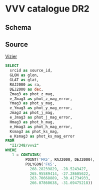 # VVV catalogue DR2

## Schema

## Source
[Vizier][tapvizier]

``` sql
SELECT
  srcid as source_id,
  GLON as glon,
  GLAT as glat,
  RAJ2000 as ra,
  DEJ2000 as dec,
  Zmag3 as phot_z_mag,
  e_Zmag3 as phot_z_mag_error,
  Ymag3 as phot_y_mag,
  e_Ymag3 as phot_y_mag_error,
  Jmag3 as phot_j_mag,
  e_Jmag3 as phot_j_mag_error,
  Hmag3 as phot_h_mag,
  e_Hmag3 as phot_h_mag_error,
  Ksmag3 as phot_ks_mag,
  e_Ksmag3 as phot_ks_mag_error
FROM
  "II/348/vvv2"
WHERE
   1 = CONTAINS(
         POINT('FK5', RAJ2000, DEJ2000),
         POLYGON('FK5',
           268.28239829, -28.5243427,
           265.95589414, -27.28605622,
           263.70668889, -30.41734933,
           266.07860638, -31.69475218))
```

[tapvizier]: http://tapvizier.u-strasbg.fr/adql/
